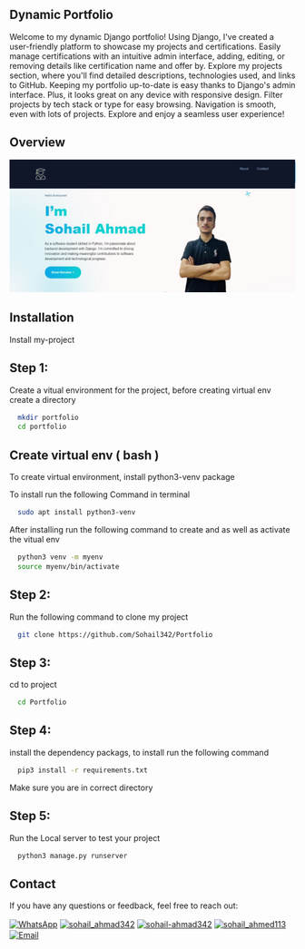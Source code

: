 
## Dynamic Portfolio

Welcome to my dynamic Django portfolio! Using Django, I've created a user-friendly platform to showcase my projects and certifications. Easily manage certifications with an intuitive admin interface, adding, editing, or removing details like certification name and offer by. Explore my projects section, where you'll find detailed descriptions, technologies used, and links to GitHub. Keeping my portfolio up-to-date is easy thanks to Django's admin interface. Plus, it looks great on any device with responsive design. Filter projects by tech stack or type for easy browsing. Navigation is smooth, even with lots of projects.  Explore and enjoy a seamless user experience!

## Overview

![Portfolio](static/images/screentshot.JPG)

## Installation

Install my-project
 
## Step 1:
Create a vitual environment for the project, 
before creating virtual env create a directory 

```bash
  mkdir portfolio
  cd portfolio
```
## Create virtual env ( bash ) 
To create virtual environment, install python3-venv package

To install run the following Command in terminal

```bash
  sudo apt install python3-venv
```

After installing run the following command to create and as well as activate the vitual env
```bash
  python3 venv -m myenv
  source myenv/bin/activate
```

## Step 2:
Run the following command to clone my project

```bash
  git clone https://github.com/Sohail342/Portfolio
```

## Step 3:
cd to project

```bash
  cd Portfolio
```

## Step 4:
install the dependency packags, to install run the following command

```bash
  pip3 install -r requirements.txt
```
Make sure you are in correct directory


## Step 5:
Run the Local server to test your project

```bash
  python3 manage.py runserver
```


## Contact
If you have any questions or feedback, feel free to reach out:
<p align="left">
<a href="https://wa.me/+923428041928" target="blank"><img align="center" src="https://img.icons8.com/color/48/000000/whatsapp.png" alt="WhatsApp" height="30" width="40" /></a>
<a href="https://www.hackerrank.com/sohail_ahmad342" target="blank"><img align="center" src="https://raw.githubusercontent.com/rahuldkjain/github-profile-readme-generator/master/src/images/icons/Social/hackerrank.svg" alt="sohail_ahmad342" height="30" width="40" /></a>
<a href="https://www.linkedin.com/in/sohailahmad3428041928/" target="blank"><img align="center" src="https://raw.githubusercontent.com/rahuldkjain/github-profile-readme-generator/master/src/images/icons/Social/linked-in-alt.svg" alt="sohail-ahmad342" height="30" width="40" /></a>
<a href="https://instagram.com/sohail_ahmed113" target="blank"><img align="center" src="https://raw.githubusercontent.com/rahuldkjain/github-profile-readme-generator/master/src/images/icons/Social/instagram.svg" alt="sohail_ahmed113" height="30" width="40" /></a>
<a href="mailto:sohailahmed34280@gmail.com" target="blank"><img align="center" src="https://img.icons8.com/ios-filled/50/000000/email-open.png" alt="Email" height="30" width="40" /></a>
</p>
